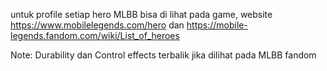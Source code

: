 untuk profile setiap hero MLBB bisa di lihat pada game, website https://www.mobilelegends.com/hero dan https://mobile-legends.fandom.com/wiki/List_of_heroes

Note: Durability dan Control effects terbalik jika dilihat pada MLBB fandom
